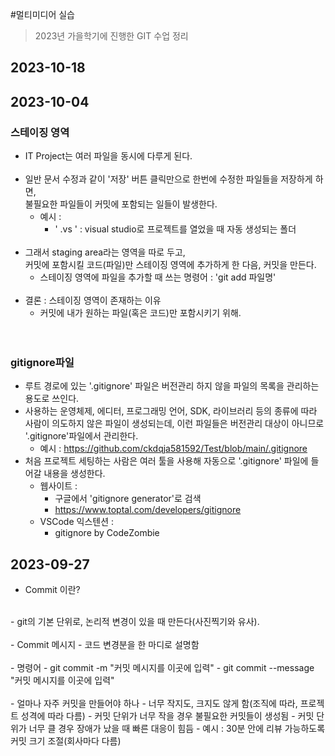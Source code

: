 #멀티미디어 실습

> 2023년 가을학기에 진행한 GIT 수업 정리

## 2023-10-18
### 

## 2023-10-04
### 스테이징 영역
- IT Project는 여러 파일을 동시에 다루게 된다.</br></br>
- 일반 문서 수정과 같이 '저장' 버튼 클릭만으로 한번에 수정한 파일들을 저장하게 하면,</br> 불필요한 파일들이 커밋에 포함되는 일들이 발생한다.</br>
    - 예시 :
        - ' .vs ' : visual studio로 프로젝트를 열었을 때 자동 생성되는 폴더</br></br>
- 그래서 staging area라는 영역을 따로 두고,</br>커밋에 포함시킬 코드(파일)만 스테이징 영역에 추가하게 한 다음, 커밋을 만든다.</br>
    - 스테이징 영역에 파일을 추가할 때 쓰는 명령어 : 'git add 파일명'</br></br>
- 결론 : 스테이징 영역이 존재하는 이유
    - 커밋에 내가 원하는 파일(혹은 코드)만 포함시키기 위해.
</br></br></br>

### gitignore파일
- 루트 경로에 있는 '.gitignore' 파일은 버전관리 하지 않을 파일의 목록을 관리하는 용도로 쓰인다.</br>
- 사용하는 운영체제, 에디터, 프로그래밍 언어, SDK, 라이브러리 등의 종류에 따라 사람이 의도하지 않은 파일이 생성되는데, 이런 파일들은 버전관리 대상이 아니므로 '.gitignore'파일에서 관리한다.
    - 예시 : https://github.com/ckdqja581592/Test/blob/main/.gitignore
- 처음 프로젝트 세팅하는 사람은 여러 툴을 사용해 자동으로 '.gitignore' 파일에 들어갈 내용을 생성한다.
    - 웹사이트 : 
        - 구글에서 'gitignore generator'로 검색
        - https://www.toptal.com/developers/gitignore
    - VSCode 익스텐션 :
        - gitignore by CodeZombie

## 2023-09-27
- Commit 이란?
</br>
    - git의 기본 단위로, 논리적 변경이 있을 때 만든다(사진찍기와 유사).
</br>
</br>
- Commit 메시지
    - 코드 변경분을 한 마디로 설명함
</br>
</br>
- 명령어
    - git commit -m "커밋 메시지를 이곳에 입력"
    - git commit --message "커밋 메시지를 이곳에 입력"
</br>
</br>
- 얼마나 자주 커밋을 만들어야 하나
    - 너무 작지도, 크지도 않게 함(조직에 따라, 프로젝트 성격에 따라 다름)
        - 커밋 단위가 너무 작을 경우 불필요한 커밋들이 생성됨
        - 커밋 단위가 너무 클 경우 장애가 났을 때 빠른 대응이 힘듬
        - 예시 : 30분 안에 리뷰 가능하도록 커밋 크기 조절(회사마다 다름)